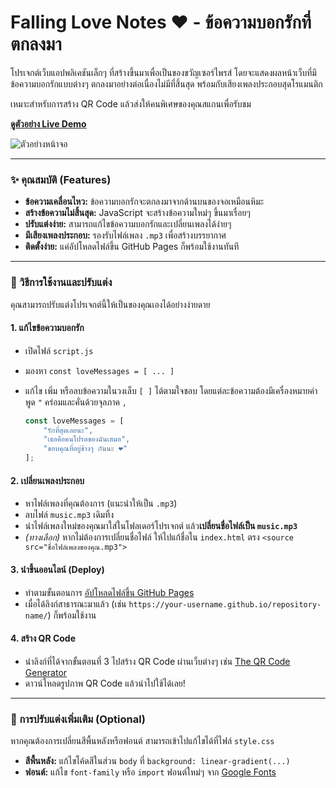# Falling Love Notes ❤️ - ข้อความบอกรักที่ตกลงมา

โปรเจกต์เว็บแอปพลิเคชันเล็กๆ ที่สร้างขึ้นมาเพื่อเป็นของขวัญเซอร์ไพรส์ โดยจะแสดงผลหน้าเว็บที่มีข้อความบอกรักแบบต่างๆ ตกลงมาอย่างต่อเนื่องไม่มีที่สิ้นสุด พร้อมกับเสียงเพลงประกอบสุดโรแมนติก

เหมาะสำหรับการสร้าง QR Code แล้วส่งให้คนพิเศษของคุณสแกนเพื่อรับชม

**[ดูตัวอย่าง Live Demo](https://anmayvaa.github.io/love-for-pap/)**

![ตัวอย่างหน้าจอ](https://i.imgur.com/uG5dC8d.gif)

---

### **✨ คุณสมบัติ (Features)**

* **ข้อความเคลื่อนไหว:** ข้อความบอกรักจะตกลงมาจากด้านบนของจอเหมือนหิมะ
* **สร้างข้อความไม่สิ้นสุด:** JavaScript จะสร้างข้อความใหม่ๆ ขึ้นมาเรื่อยๆ
* **ปรับแต่งง่าย:** สามารถแก้ไขข้อความบอกรักและเปลี่ยนเพลงได้ง่ายๆ
* **มีเสียงเพลงประกอบ:** รองรับไฟล์เพลง `.mp3` เพื่อสร้างบรรยากาศ
* **ติดตั้งง่าย:** แค่อัปโหลดไฟล์ขึ้น GitHub Pages ก็พร้อมใช้งานทันที

---

### **🚀 วิธีการใช้งานและปรับแต่ง**

คุณสามารถปรับแต่งโปรเจกต์นี้ให้เป็นของคุณเองได้อย่างง่ายดาย

#### **1. แก้ไขข้อความบอกรัก**

-   เปิดไฟล์ `script.js`
-   มองหา `const loveMessages = [ ... ]`
-   แก้ไข เพิ่ม หรือลบข้อความในวงเล็บ `[ ]` ได้ตามใจชอบ โดยแต่ละข้อความต้องมีเครื่องหมายคำพูด `"` คร่อมและคั่นด้วยจุลภาค `,`

    ```javascript
    const loveMessages = [
        "รักที่สุดเลยนะ",
        "เธอคือคนโปรดของฉันเสมอ",
        "ขอบคุณที่อยู่ข้างๆ กันนะ ❤️"
    ];
    ```

#### **2. เปลี่ยนเพลงประกอบ**

-   หาไฟล์เพลงที่คุณต้องการ (แนะนำให้เป็น `.mp3`)
-   ลบไฟล์ `music.mp3` เดิมทิ้ง
-   นำไฟล์เพลงใหม่ของคุณมาใส่ในโฟลเดอร์โปรเจกต์ แล้ว**เปลี่ยนชื่อไฟล์เป็น `music.mp3`**
-   *(ทางเลือก)* หากไม่ต้องการเปลี่ยนชื่อไฟล์ ให้ไปแก้ชื่อใน `index.html` ตรง `<source src="ชื่อไฟล์เพลงของคุณ.mp3">`

#### **3. นำขึ้นออนไลน์ (Deploy)**

-   ทำตามขั้นตอนการ [อัปโหลดไฟล์ขึ้น GitHub Pages](https://pages.github.com/)
-   เมื่อได้ลิงก์สาธารณะมาแล้ว (เช่น `https://your-username.github.io/repository-name/`) ก็พร้อมใช้งาน

#### **4. สร้าง QR Code**

-   นำลิงก์ที่ได้จากขั้นตอนที่ 3 ไปสร้าง QR Code ผ่านเว็บต่างๆ เช่น [The QR Code Generator](https://www.the-qrcode-generator.com/)
-   ดาวน์โหลดรูปภาพ QR Code แล้วนำไปใช้ได้เลย!

---
### **🎨 การปรับแต่งเพิ่มเติม (Optional)**

หากคุณต้องการเปลี่ยนสีพื้นหลังหรือฟอนต์ สามารถเข้าไปแก้ไขได้ที่ไฟล์ `style.css`

-   **สีพื้นหลัง:** แก้ไขโค้ดสีในส่วน `body` ที่ `background: linear-gradient(...)`
-   **ฟอนต์:** แก้ไข `font-family` หรือ `import` ฟอนต์ใหม่ๆ จาก [Google Fonts](https://fonts.google.com/)
